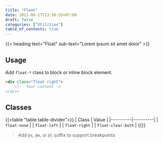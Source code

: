```yaml
---
title: "Float"
date: 2021-06-17T13:58:33+07:00
draft: false
categories: ["Utilities"]
table_of_contents: true
---
```


{{< heading text="Float" sub-text="Lorem ipsum sit amet dolor" >}}

## Usage

Add `float-*` class to block or inline block element.

``` html
<div class="float-right">
    <!-- Your content ->
</div>
```

## Classes

{{<table "table table-divider">}}
| Class | Value |
|----------|----------|
| `float-none` |
| `float-left` |
| `float-right` |
| `float-clear-both` |
{{</table>}}

> Add `@s`, `@m`, or `@l` suffix to support breakpoints